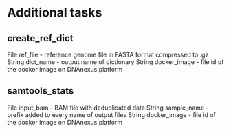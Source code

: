 # Additional tasks

## create_ref_dict
File ref_file - reference genome file in FASTA format compressed to .gz
String dict_name - output name of dictionary
String docker_image - file id of the docker image on DNAnexus platform

## samtools_stats
File input_bam - BAM file with deduplicated data
String sample_name - prefix added to every name of output files
String docker_image - file id of the docker image on DNAnexus platform
